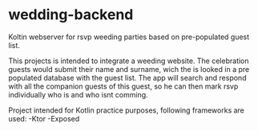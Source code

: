 # wedding-backend
Koltin webserver for rsvp weeding parties based on pre-populated guest list.

This projects is intended to integrate a weeding website. 
The celebration guests would submit their name and surname, wich the is looked in a pre populated database with the guest list.
The app will search and respond with all the companion guests of this guest, so he can then mark rsvp individually who is and who isnt comming.

Project intended for Kotlin practice purposes, following frameworks are used:
-Ktor
-Exposed

